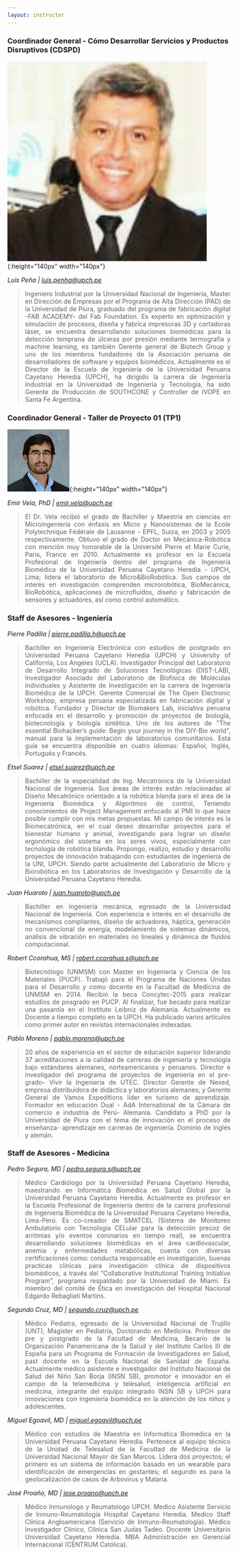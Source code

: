 ```yaml
---
layout: instructor
---
```

### Coordinador General - Cómo Desarrollar Servicios y Productos Disruptivos (CDSPD)
![Alt text](/instructors/luis_pena.jpg){:height="140px" width="140px"}

*Luis Peña | luis.penha@upch.pe*
><div style="text-align: justify">Ingeniero Industrial por la Universidad Nacional de Ingeniería, Master en Dirección de Empresas por el Programa de Alta Dirección (PAD) de la Universidad de Piura, graduado del programa de fabricación digital -FAB ACADEMY- del Fab Foundation. Es experto en optimización y simulación de procesos, diseña y fabrica impresoras 3D y cortadoras láser, se encuentra desarrollando soluciones biomédicas para la detección temprana de úlceras por presión mediante termografía y machine learning, es también Gerente general de Biotech Group y uno de los miembros fundadores de la Asociación peruana de desarrolladores de software y equipos biomédicos. Actualmente es el Director de la Escuela de Ingeniería de la Universidad Peruana Cayetano Heredia (UPCH), ha dirigido la carrera de Ingeniería Industrial en la Universidad de Ingeniería y Tecnología, ha sido Gerente de Producción de SOUTHCONE y Controller de IVOPE en Santa Fe Argentina.</div> 

### Coordinador General - Taller de Proyecto 01 (TP1)
![Alt text](/instructors/emir_vela.png){:height="140px" width="140px"}

*Emir Vela, PhD | emir.vela@upch.pe*
><div style="text-align: justify">El Dr. Vela recibió el grado de Bachiller y Maestría en ciencias en Microingeniería con énfasis en Micro y Nanosistemas de la Ecole Polytechnique Fédérale de Lausanne - EPFL, Suiza, en 2003 y 2005 respectivamente. Obtuvo el grado de Doctor en Mecánica-Robótica con mención muy honorable de la Université Pierre et Marie Curie, Paris, France en 2010. Actualmente es profesor en la Escuela Profesional de Ingeniería dentro del programa de Ingeniería Biomédica de la Universidad Peruana Cayetano Heredia - UPCH, Lima; lidera el laboratorio de Micro&BioRobótica.   Sus campos de interés en investigación comprenden microrobótica, BioMecánica, BioRobótica, aplicaciones de microfluidos, diseño y fabricación de sensores y actuadores, así como control automático.</div>

### Staff de Asesores - Ingeniería

*Pierre Padilla | pierre.padilla.h@upch.pe*
><div style="text-align: justify">Bachiller en Ingeniería Electrónica con estudios de postgrado en Universidad Peruana Cayetano Heredia (UPCH) y University of California, Los Angeles (UCLA). Investigador Principal del Laboratorio de Desarrollo Integrado de Soluciones Tecnológicas (DIST-LAB), Investigador Asociado del Laboratorio de Biofísica de Moléculas Individuales y Asistente de Investigación en la carrera de Ingeniería Biomédica de la UPCH. Gerente Comercial de The Open Electronic Workshop, empresa peruana especializada en fabricación digital y robótica. Fundador y Director de Biomakers Lab, iniciativa peruana enfocada en el desarrollo y promoción de proyectos de biología, biotecnología y biología sintética. Uno de los autores de "The essential Biohacker’s guide: Begin your journey in the DIY-Bio world", manual para la implementación de laboratorios comunitarios. Esta guía se encuentra disponible en cuatro idiomas: Español, Inglés, Portugués y Francés.</div>

*Etsel Suarez | etsel.suarez@upch.pe*
><div style="text-align: justify">Bachiller de la especialidad de Ing. Mecatrónica de la Universidad Nacional de Ingeniería. Sus áreas de interés están relacionadas al Diseño Mecatrónico orientado a la robótica blanda para el área de la Ingeniería Biomédica y Algoritmos de control, Teniendo conocimientos de Project Management enfocado al PMI lo que hace posible cumplir con mis metas propuestas. Mi campo de interés es la Biomecatrónica, en el cual deseo desarrollar proyectos para el bienestar humano y animal, investigando para lograr un diseño ergonómico del sistema en los seres vivos, especialmente con tecnología de robótica blanda. Propongo, realizo, estudio y desarrollo proyectos de innovación trabajando con estudiantes de ingeniería de la UNI, UPCH. Siendo parte actualmente del Laboratorio de Micro y Biorobótica en los Laboratorios de Investigación y Desarrollo de la Universidad Peruana Cayetano Heredia.</div>

*Juan Huaroto | juan.huaroto@upch.pe*
><div style="text-align: justify">Bachiller en ingeniería mecánica, egresado de la Universidad Nacional de Ingeniería. Con experiencia e interés en el desarrollo de mecanismos compliantes, diseño de actuadores, háptica, generación no convencional de energía, modelamiento de sistemas dinámicos, análisis de vibración en materiales no lineales y dinámica de fluidos computacional.</div>

*Robert Ccorahua, MS | robert.ccorahua.s@upch.pe*
><div style="text-align: justify">Biotecnólogo (UNMSM) con Master en Ingeniería y Ciencia de los Materiales (PUCP). Trabajó para el Programa de Naciones Unidas para el Desarrollo y como docente en la Facultad de Medicina de UNMSM en 2014. Recibió la beca Concytec-2015 para realizar estudios de posgrado en PUCP. Al finalizar, fue becado para realizar una pasantía en el Instituto Leibniz de Alemania. Actualmente es Docente a tiempo completo en la UPCH. Ha publicado varios artículos como primer autor en revistas internacionales indexadas.</div>

*Pablo Moreno | pablo.moreno@upch.pe*
><div style="text-align: justify">20 años de experiencia en el sector de educación superior liderando 37 acreditaciones a la calidad de carreras de ingeniería y tecnología bajo estándares alemanes, norteamericanos y peruanos. Director e investigador del programa de proyectos de ingeniería en el pre- grado- Vivir la Ingeniería de UTEC. Director Gerente de Nexed, empresa distribuidora de didáctica y laboratorios alemanes; y Gerente General de Vamos Expeditions líder en turismo de aprendizaje. Formador en educación Dual - AdA International de la Cámara de comercio e industria de Perú- Alemania. Candidato a PhD por la Universidad de Piura con el tema de innovación en el proceso de enseñanza- aprendizaje en carreras de ingeniería. Dominio de inglés y alemán.</div>

### Staff de Asesores - Medicina

*Pedro Segura, MD | pedro.segura.s@upch.pe*
><div style="text-align: justify">Médico Cardiólogo por la Universidad Peruana Cayetano Heredia, maestrando en Informática Biomédica en Salud Global por la Universidad Peruana Cayetano Heredia. Actualmente es profesor en la Escuela Profesional de Ingeniería dentro de la carrera profesional de Ingeniería Biomédica de la Universidad Peruana Cayetano Heredia, Lima-Perú. Es co-creador de SMATCEL (Sistema de Monitoreo Ambulatorio con Tecnología CELular para la detección precoz de arritmias y/o eventos coronarios en tiempo real), se encuentra desarrollando soluciones biomédicas en el área cardiovascular, anemia y enfermedades metabólicas, cuenta con diversas certificaciones como: conducta responsable en investigación, buenas practicas clínicas para investigación clínica de dispositivos biomédicos, a través del “Collaborative Institutional Training Initiative Program”, programa respaldado por la Universidad de Miami. Es miembro del comité de Ética en investigación del Hospital Nacional Edgardo Rebagliati Martins.</div>

*Segundo Cruz, MD | segundo.cruz@upch.pe*
><div style="text-align: justify">Médico Pediatra,  egresado de la Universidad Nacional de Trujillo (UNT),  Magister en Pediatría, Doctorando en Medicina. Profesor de pre y postgrado de la Facultad de Medicina,  Becario de la Organización Panamericana de la Salud y del Instituto Carlos III de España para un Programa de Formación de Investigadores en Salud, past docente en la Escuela Nacional de Sanidad de España. Actualmente médico asistente e investigador del Instituto Nacional de Salud del Niño San Borja (INSN SB), promotor e innovador en el campo de la telemedicina y telesalud, inteligencia artificial en medicina, integrante del equipo integrado INSN SB y UPCH para innovaciones con ingeniería biomédica en la atención de los niños y adolescentes.</div>

*Miguel Egoavil, MD | miguel.egoavil@upch.pe*
><div style="text-align: justify">Médico con estudios de Maestría en Informática Biomédica en la Universidad Peruana Cayetano Heredia. Pertenece al equipo técnico de la Unidad de Telesalud de la Facultad de Medicina de la Universidad Nacional Mayor de San Marcos. Lidera dos proyectos; el primero es un sistema de información basado en un wearable para identificación de emergencias en gestantes; el segundo es para la geolocalización de casos de Arbovirus y Malaria.</div>

*José Proaño, MD | jose.proano@upch.pe*
><div style="text-align: justify">Médico Inmunologo y Reumatologo UPCH. Medico Asistente Servicio de Inmuno-Reumatología Hospital Cayetano Heredia. Medico Staff Clínica Angloamericana (Servicio de Inmuno-Reumatología). Médico Investigador Clínico, Clínica San Judas Tadeo. Docente Universitario Universidad Cayetano Heredia. MBA Administración en Gerencial Internacional (CENTRUM Católica).</div>


